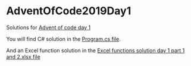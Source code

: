# AdventOfCode2019Day1
Solutions for [Advent of code day 1](https://adventofcode.com/2019/day/1)

You will find C# solution in the [Program.cs file](https://github.com/Sefan90/AdventOfCode2019/blob/master/AdventOfCode2019Day1/AdventOfCode2019Day1/Program.cs).

And an Excel function solution in the [Excel functions solution day 1 part 1 and 2.xlsx file](https://github.com/Sefan90/AdventOfCode2019/blob/master/AdventOfCode2019Day1/Excel%20functions%20solution%20day%201%20part%201%20and%202.xlsx)